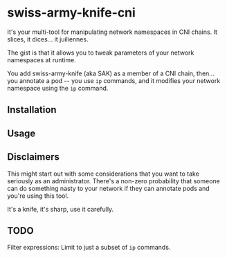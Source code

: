 # swiss-army-knife-cni

It's your multi-tool for manipulating network namespaces in CNI chains. It slices, it dices... it juiliennes.

The gist is that it allows you to tweak parameters of your network namespaces at runtime. 

You add swiss-army-knife (aka SAK) as a member of a CNI chain, then... you annotate a pod -- you use `ip` commands, and it modifies your network namespace using the `ip` command.

## Installation

## Usage

## Disclaimers

This might start out with some considerations that you want to take seriously as an administrator. There's a non-zero probability that someone can do something nasty to your network if they can annotate pods and you're using this tool.

It's a knife, it's sharp, use it carefully.

## TODO

Filter expressions: Limit to just a subset of `ip` commands.